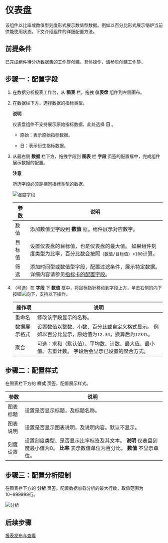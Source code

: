 仪表盘 
========================

该组件以比率或数值型刻度形式展示数值型数据。例如以百分比形式展示锅炉当前供能使用状态。下文介绍组件的详细配置方法。

前提条件 
-------------------------

已完成组件待分析数据集的工作簿创建。具体操作，请参见[创建工作簿](/cn.zh-CN/数据洞察分析/数据分析报表配置/创建工作簿.md)。

步骤一：配置字段 
-----------------------------

1. 在数据分析报表工作台，从 **图表** 栏，拖拽 **仪表盘** 组件到左侧画布。

   

2. 在数据栏下方，选择数据的指标类型。

   **说明**

   仪表盘组件不支持展示原始指标数据，此处选择 **日** 。
   * 原始：表示原始指标数据。

     
   
   * 日：表示衍生指标数据。

     
   

   

3. 从最右侧 **数据** 栏下方，拖拽字段到 **图表** 栏 **字段** 页签的配置框中，完成组件展示数据的配置。

   
   **注意**

   所选字段必须是相同指标类型的数据。

   ![湿度字段](https://static-aliyun-doc.oss-accelerate.aliyuncs.com/assets/img/zh-CN/8147170161/p175512.png)
   

   | 参数  |                                             说明                                             |
   |-----|--------------------------------------------------------------------------------------------|
   | 数值  | 添加数值型字段到 **数值** 框。组件展示对应数字。                                                                |
   | 目标值 | 设置仪表盘的目标值，也是仪表盘的最大值。 如果组件刻度类型为比率，百分比数会按照`（数值/目标值）×100`计算。                  |
   | 筛选  | 添加时间型或数值型字段，配置过滤条件，展示特定数据。详细内容请参见[指标卡的配置字段](/cn.zh-CN/数据洞察分析/组件配置/指示卡.md)。 |

   

   

4. （可选）在 **字段** 下 **数值** 框中，将鼠标指针移动到字段上方，单击右侧的向下按钮![向下](https://static-aliyun-doc.oss-accelerate.aliyuncs.com/assets/img/zh-CN/5776657061/p190041.png)，支持以下操作。

   

   |  操作项   |                                    说明                                     |
   |--------|---------------------------------------------------------------------------|
   | 重命名    | 修改该字段显示的名称。                                                               |
   | 数据展示格式 | 设置数值以整数、小数、百分比或自定义格式显示。 例如以百分比显示，原始值为`12.34`，换算后为`1234%`。 |
   | 聚合     | 可选：求和（默认值）、平均数、计数、最大值、最小值、去重计数。 字段后会显示已设置的聚合方式。           |

   




步骤二：配置样式 
-----------------------------

在图表栏下方的 **样式** 页签，配置展示样式。


|  参数  |                                            说明                                            |
|------|------------------------------------------------------------------------------------------|
| 图表标题 | 设置是否显示标题，及标题名称。                                                                          |
| 图表说明 | 设置是否显示图表说明，及说明内容。默认不显示。                                                                  |
| 刻度设置 | 设置刻度类型、是否显示比率标签及其文本。 **说明** 仪表盘刻度最小值为0。 **比率** 表示数值单位为百分比， **数值** 不显示单位。 |



步骤三：配置分析限制 
-------------------------------

在图表栏下方的 **分析** 页签，配置数据加载分析的最大行数，取值范围为10\~999999行。

![分析](https://static-aliyun-doc.oss-accelerate.aliyuncs.com/assets/img/zh-CN/9710813061/p174950.png)



后续步骤 
-------------------------

[报表发布与查看](/cn.zh-CN/数据洞察分析/报表发布与查看.md)
